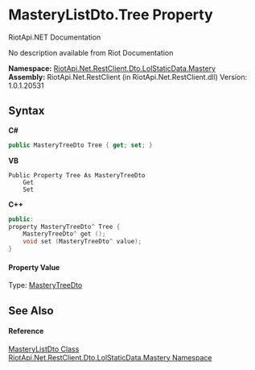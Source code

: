 # MasteryListDto.Tree Property 
RiotApi.NET Documentation 

No description available from Riot Documentation

**Namespace:**&nbsp;<a href="f8067ff9-c0c3-b7ef-10a3-0d5201c86f33">RiotApi.Net.RestClient.Dto.LolStaticData.Mastery</a><br />**Assembly:**&nbsp;RiotApi.Net.RestClient (in RiotApi.Net.RestClient.dll) Version: 1.0.1.20531

## Syntax

**C#**<br />
``` C#
public MasteryTreeDto Tree { get; set; }
```

**VB**<br />
``` VB
Public Property Tree As MasteryTreeDto
	Get
	Set
```

**C++**<br />
``` C++
public:
property MasteryTreeDto^ Tree {
	MasteryTreeDto^ get ();
	void set (MasteryTreeDto^ value);
}
```


#### Property Value
Type: <a href="139ffb5b-51dd-20f8-0b5e-fd8b34d0939f">MasteryTreeDto</a>

## See Also


#### Reference
<a href="90a2bf2b-6374-34be-9aba-c449c28b63d2">MasteryListDto Class</a><br /><a href="f8067ff9-c0c3-b7ef-10a3-0d5201c86f33">RiotApi.Net.RestClient.Dto.LolStaticData.Mastery Namespace</a><br />
